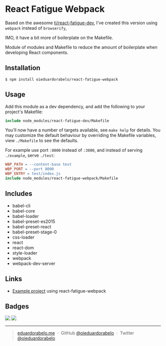 # React Fatigue Webpack

Based on the awesome [tj/react-fatigue-dev](https://github.com/tj/react-fatigue-dev), I've created this version using `webpack` instead of `browserify`,

IMO, it have a bit more of boilerplate on the Makefile.

Module of modules and Makefile to reduce the amount of boilerplate when developing React components.

## Installation

```
$ npm install oieduardorabelo/react-fatigue-webpack
```

## Usage

Add this module as a dev dependency, and add the following to your project's Makefile:

```Makefile
include node_modules/react-fatigue-dev/Makefile
```

You'll now have a number of targets available, see `make help` for details. You may customize the default behaviour by overriding the Makefile variables, view `./Makefile` to see the defaults.

For example use port `:8000` instead of `:3000`, and instead of serving `./example`, serve `./test`:


```Makefile
WBP_PATH = --content-base test
WBP_PORT = --port 8000
WBP_ENTRY = test/index.js
include node_modules/react-fatigue-webpack/Makefile
```

## Includes

- babel-cli
- babel-core
- babel-loader
- babel-preset-es2015
- babel-preset-react
- babel-preset-stage-0
- css-loader
- react
- react-dom
- style-loader
- webpack
- webpack-dev-server

## Links

- [Example project](https://github.com/oieduardorabelo/react-fatigue-webpack-example) using react-fatigue-webpack

## Badges

![](https://img.shields.io/badge/license-MIT-blue.svg)
![](https://img.shields.io/badge/status-stable-green.svg)

---

> [eduardorabelo.me](http://eduardorabelo.me) &nbsp;&middot;&nbsp;
> GitHub [@oieduardorabelo](https://github.com/oieduardorabelo) &nbsp;&middot;&nbsp;
> Twitter [@oieduardorabelo](https://twitter.com/oieduardorabelo)
